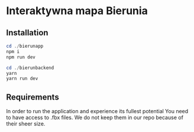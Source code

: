 # Interaktywna mapa Bierunia

## Installation

```powershell
cd ./bierunapp
npm i
npm run dev
```

```powershell
cd ./bierunbackend
yarn
yarn run dev
```
## Requirements
In order to run the application and experience its fullest potential You need to have access to .fbx files. We do not keep them in our repo because of their sheer size.

